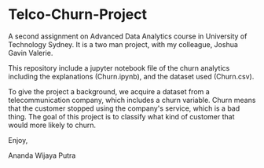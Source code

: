 # Telco-Churn-Project

A second assignment on Advanced Data Analytics course in University of Technology Sydney.
It is a two man project, with my colleague, Joshua Gavin Valerie.

This repository include a jupyter notebook file of the churn analytics including the explanations (Churn.ipynb), and the dataset used (Churn.csv).


To give the project a background, we acquire a dataset from a telecommunication company, which includes a churn variable.
Churn means that the customer stopped using the company's service, which is a bad thing. The goal of this project is to classify what kind of customer that would more likely to churn.


Enjoy,

Ananda Wijaya Putra
